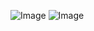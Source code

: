 ![Image](/Users/zouqingtong/Documents/GitHub/cse15l-lab-reports/Picture.png)
![Image](/Users/zouqingtong/Documents/GitHub/cse15l-lab-reports/me.JPG)
